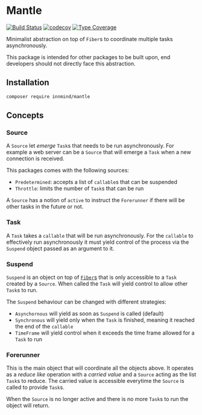 # Mantle

[![Build Status](https://github.com/innmind/mantle/workflows/CI/badge.svg?branch=master)](https://github.com/innmind/mantle/actions?query=workflow%3ACI)
[![codecov](https://codecov.io/gh/innmind/mantle/branch/develop/graph/badge.svg)](https://codecov.io/gh/innmind/mantle)
[![Type Coverage](https://shepherd.dev/github/innmind/mantle/coverage.svg)](https://shepherd.dev/github/innmind/mantle)

Minimalist abstraction on top of `Fiber`s to coordinate multiple tasks asynchronously.

This package is intended for other packages to be built upon, end developers should not directly face this abstraction.

## Installation

```sh
composer require innmind/mantle
```

## Concepts

### Source

A `Source` let _emerge_ `Task`s that needs to be run asynchronously. For example a web server can be a `Source` that will emerge a `Task` when a new connection is received.

This packages comes with the following sources:
- `Predetermined`: accepts a list of `callable`s that can be suspended
- `Throttle`: limits the number of `Task`s that can be run

A `Source` has a notion of `active` to instruct the `Forerunner` if there will be other tasks in the future or not.

### Task

A `Task` takes a `callable` that will be run asynchronously. For the `callable` to effectively run asynchronously it must yield control of the process via the `Suspend` object passed as an argument to it.

### Suspend

`Suspend` is an object on top of [`Fiber`s](https://www.php.net/manual/en/language.fibers.php) that is only accessible to a `Task` created by a `Source`. When called the `Task` will yield control to allow other `Task`s to run.

The `Suspend` behaviour can be changed with different strategies:
- `Asynchornous` will yield as soon as `Suspend` is called (default)
- `Synchronous` will yield only when the `Task` is finished, meaning it reached the end of the `callable`
- `TimeFrame` will yield control when it exceeds the time frame allowed for a `Task` to run

### Forerunner

This is the main object that will coordinate all the objects above. It operates as a _reduce like_ operation with a _carried value_ and a `Source` acting as the list `Task`s to reduce. The carried value is accessible everytime the `Source` is called to provide `Task`s.

When the `Source` is no longer active and there is no more `Task`s to run the object will return.
